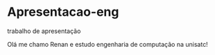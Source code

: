 # Apresentacao-eng
trabalho de apresentação

Olá me chamo Renan e estudo engenharia de computação na unisatc!
